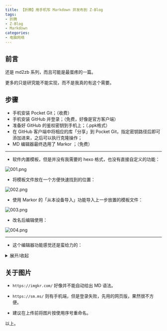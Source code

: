 ```yaml
---
title: 【折腾】用手机写 Markdown 并发布到 Z-Blog
tags:
- 折腾
- Z-Blog
- Markdown
categories:
- 电脑网络
---
```


## 前言

还是 md2zb 系列，而且可能是最蛋疼的一篇。

更多的只是研究能不能实现，而不是我真的有这个需要。

<!--more-->

## 步骤

- 手机安装 Pocket Git；（收费）
- 手机安装 GitHub 并登录；（免费，好像是官方客户端）
- 准备好 GitHub 的鉴权密钥到手机上；（.ppk格式）
- 在 GitHub 客户端中将相应的库「分享」到 Pocket Git，指定密钥路径后即可添加进来，之后可以执行克隆操作；
- MD 编辑器最终选用了 Markor ；（免费）

----

- 软件内置模板，但是并没有我需要的 hexo 格式，也没有直接自定义的功能：


![001.png](https://i.loli.net/2021/02/22/DSv7O4jf1agcAIx.png) 

- 将模板文件放在一个方便快速找到的位置：

![002.png](https://i.loli.net/2021/02/22/Z8V4ScPIBzLDt1K.png)

- 使用 Markor 的「从本设备导入」功能导入上一步放置的模板文件：

![003.png](https://i.loli.net/2021/02/22/CTjts1b9K2qygYM.png) 

- 改名后编辑使用：

![004.png](https://i.loli.net/2021/02/22/zm5aNjkB39KTcy4.png)

----

- 这个编辑器功能感觉还是蛮给力的：

<details markdown='1'><summary>展开/收起</summary>

2021-22-02 21:21

![005.png](https://i.loli.net/2021/02/22/xany2LQ5lpeoZiT.png) 
</details>



## 关于图片

- `https://imgkr.com/` 好像并不能自动给出 MD 语法。

- `https://sm.ms/` 则有手机端，但是登录失败，先用的网页版，果然很不方便。
- 建议在上传前将图片按使用序号重命名。

以上。

